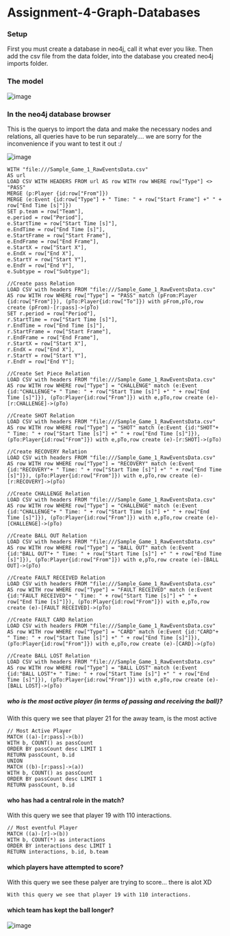 # Assignment-4-Graph-Databases

### Setup
First you must create a database in neo4j, call it what ever you like. 
Then add the csv file from the data folder, into the database you created neo4j imports folder.


### The model

![image](https://user-images.githubusercontent.com/34158635/166833625-106f50f2-c64a-4733-89f9-aaf18285e6f0.png)



### In the neo4j database browser


This is the querys to import the data and make the necessary nodes and relations, all queries have to be run separately.... 
we are sorry for the inconvenience if you want to test it out :/


![image](https://user-images.githubusercontent.com/34158635/166833692-021adad2-eabd-4c55-9b95-00b5c12ae5b7.png)


```
WITH "file:///Sample_Game_1_RawEventsData.csv"
AS url
LOAD CSV WITH HEADERS FROM url AS row WITH row WHERE row["Type"] <> "PASS"
MERGE (p:Player {id:row["From"]})
MERGE (e:Event {id:row["Type"] + " Time: " + row["Start Frame"] +" " + row["End Time [s]"]})
SET p.team = row["Team"],
e.period = row["Period"],
e.StartTime = row["Start Time [s]"],
e.EndTime = row["End Time [s]"],
e.StartFrame = row["Start Frame"],
e.EndFrame = row["End Frame"],
e.StartX = row["Start X"],
e.EndX = row["End X"],
e.StartY = row["Start Y"],
e.EndY = row["End Y"],
e.Subtype = row["Subtype"];

```

```
//Create pass Relation
LOAD CSV with headers FROM "file:///Sample_Game_1_RawEventsData.csv" AS row WITH row WHERE row["Type"] = "PASS" match (pFrom:Player {id:row["From"]}), (pTo:Player{id:row["To"]}) with pFrom,pTo,row create (pFrom)-[r:pass]->(pTo)
SET r.period = row["Period"],
r.StartTime = row["Start Time [s]"],
r.EndTime = row["End Time [s]"],
r.StartFrame = row["Start Frame"],
r.EndFrame = row["End Frame"],
r.StartX = row["Start X"],
r.EndX = row["End X"],
r.StartY = row["Start Y"],
r.EndY = row["End Y"];
```

```
//Create Set Piece Relation
LOAD CSV with headers FROM "file:///Sample_Game_1_RawEventsData.csv" AS row WITH row WHERE row["Type"] = "CHALLENGE" match (e:Event {id:"CHALLENGE"+ " Time: " + row["Start Time [s]"] +" " + row["End Time [s]"]}), (pTo:Player{id:row["From"]}) with e,pTo,row create (e)-[r:CHALLENGE]->(pTo)

```

```
//Create SHOT Relation
LOAD CSV with headers FROM "file:///Sample_Game_1_RawEventsData.csv" AS row WITH row WHERE row["Type"] = "SHOT" match (e:Event {id:"SHOT"+ " Time: " + row["Start Time [s]"] +" " + row["End Time [s]"]}), (pTo:Player{id:row["From"]}) with e,pTo,row create (e)-[r:SHOT]->(pTo)
```

```
//Create RECOVERY Relation
LOAD CSV with headers FROM "file:///Sample_Game_1_RawEventsData.csv" AS row WITH row WHERE row["Type"] = "RECOVERY" match (e:Event {id:"RECOVERY"+ " Time: " + row["Start Time [s]"] +" " + row["End Time [s]"]}), (pTo:Player{id:row["From"]}) with e,pTo,row create (e)-[r:RECOVERY]->(pTo)
```

```
//Create CHALLENGE Relation
LOAD CSV with headers FROM "file:///Sample_Game_1_RawEventsData.csv" AS row WITH row WHERE row["Type"] = "CHALLENGE" match (e:Event {id:"CHALLENGE"+ " Time: " + row["Start Time [s]"] +" " + row["End Time [s]"]}), (pTo:Player{id:row["From"]}) with e,pTo,row create (e)-[CHALLENGE]->(pTo)

```

```
//Create BALL OUT Relation
LOAD CSV with headers FROM "file:///Sample_Game_1_RawEventsData.csv" AS row WITH row WHERE row["Type"] = "BALL OUT" match (e:Event {id:"BALL OUT"+ " Time: " + row["Start Time [s]"] +" " + row["End Time [s]"]}), (pTo:Player{id:row["From"]}) with e,pTo,row create (e)-[BALL OUT]->(pTo)
```

```
//Create FAULT RECEIVED Relation
LOAD CSV with headers FROM "file:///Sample_Game_1_RawEventsData.csv" AS row WITH row WHERE row["Type"] = "FAULT RECEIVED" match (e:Event {id:"FAULT RECEIVED"+ " Time: " + row["Start Time [s]"] +" " + row["End Time [s]"]}), (pTo:Player{id:row["From"]}) with e,pTo,row create (e)-[FAULT RECEIVED]->(pTo)
```

```
//Create FAULT CARD Relation
LOAD CSV with headers FROM "file:///Sample_Game_1_RawEventsData.csv" AS row WITH row WHERE row["Type"] = "CARD" match (e:Event {id:"CARD"+ " Time: " + row["Start Time [s]"] +" " + row["End Time [s]"]}), (pTo:Player{id:row["From"]}) with e,pTo,row create (e)-[CARD]->(pTo)
```

```
//Create BALL LOST Relation
LOAD CSV with headers FROM "file:///Sample_Game_1_RawEventsData.csv" AS row WITH row WHERE row["Type"] = "BALL LOST" match (e:Event {id:"BALL LOST"+ " Time: " + row["Start Time [s]"] +" " + row["End Time [s]"]}), (pTo:Player{id:row["From"]}) with e,pTo,row create (e)-[BALL LOST]->(pTo)
```

##### who is the most active player (in terms of passing and receiving the ball)?
With this query we see that player 21 for the away team, is the most active
```
// Most Active Player
MATCH ((a)-[r:pass]->(b))
WITH b, COUNT() as passCount
ORDER BY passCount desc LIMIT 1
RETURN passCount, b.id
UNION
MATCH ((b)-[r:pass]->(a))
WITH b, COUNT() as passCount
ORDER BY passCount desc LIMIT 1
RETURN passCount, b.id

```
#### who has had a central role in the match?

With this query we see that player 19 with 110 interactions.

```
// Most eventful Player
MATCH ((a)-[r]->(b))
WITH b, COUNT(*) as interactions
ORDER BY interactions desc LIMIT 1
RETURN interactions, b.id, b.team
```

#### which players have attempted to score?

With this query we see these palyer are trying to score... there is alot XD

```
With this query we see that player 19 with 110 interactions.
```

#### which team has kept the ball longer?

![image](https://user-images.githubusercontent.com/34158635/166832569-a59cc813-516f-4957-ac9a-6867590ec41c.png)







